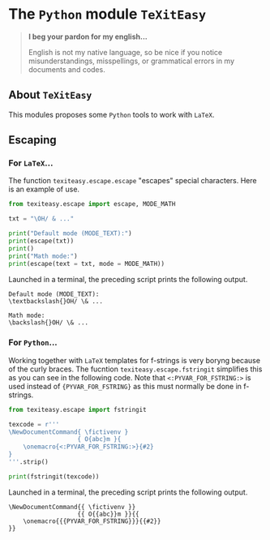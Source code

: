 The `Python` module `TeXitEasy`
===============================


> **I beg your pardon for my english...**
>
> English is not my native language, so be nice if you notice misunderstandings, misspellings, or grammatical errors in my documents and codes.


About `TeXitEasy`
-----------------

This modules proposes some `Python` tools to work with `LaTeX`.


Escaping
--------

### For `LaTeX`...

The function `texiteasy.escape.escape` "escapes" special characters. Here is an example of use.

~~~python
from texiteasy.escape import escape, MODE_MATH

txt = "\OH/ & ..."

print("Default mode (MODE_TEXT):")
print(escape(txt))
print()
print("Math mode:")
print(escape(text = txt, mode = MODE_MATH))
~~~

Launched in a terminal, the preceding script prints the following output.

~~~
Default mode (MODE_TEXT):
\textbackslash{}OH/ \& ...

Math mode:
\backslash{}OH/ \& ...
~~~


### For `Python`...

Working together with `LaTeX` templates for f-strings is very boryng because of the curly braces. The fucntion `texiteasy.escape.fstringit` simplifies this as you can see in the following code. Note that `<:PYVAR_FOR_FSTRING:>` is used instead of ``{PYVAR_FOR_FSTRING}`` as this must normally be done in f-strings.

~~~python
from texiteasy.escape import fstringit

texcode = r'''
\NewDocumentCommand{ \fictivenv }
                   { O{abc}m }{
    \onemacro{<:PYVAR_FOR_FSTRING:>}{#2}
}
'''.strip()

print(fstringit(texcode))
~~~

Launched in a terminal, the preceding script prints the following output.

~~~
\NewDocumentCommand{{ \fictivenv }}
                   {{ O{{abc}}m }}{{
    \onemacro{{{PYVAR_FOR_FSTRING}}}{{#2}}
}}
~~~